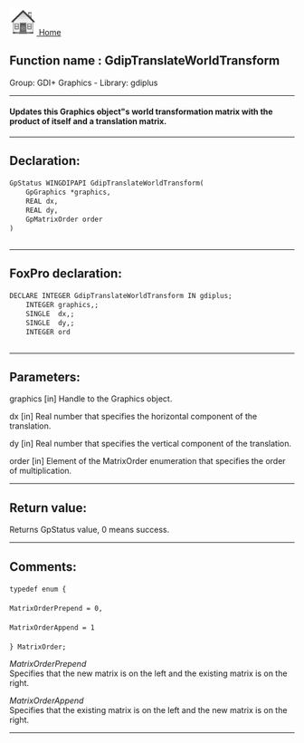 [<img src="../../images/home.png"> Home ](https://github.com/VFPX/Win32API)  

## Function name : GdipTranslateWorldTransform
Group: GDI+ Graphics - Library: gdiplus    
***  


#### Updates this Graphics object"s world transformation matrix with the product of itself and a translation matrix.
***  


## Declaration:
```foxpro  
GpStatus WINGDIPAPI GdipTranslateWorldTransform(
	GpGraphics *graphics,
	REAL dx,
	REAL dy,
	GpMatrixOrder order
)
  
```  
***  


## FoxPro declaration:
```foxpro  
DECLARE INTEGER GdipTranslateWorldTransform IN gdiplus;
	INTEGER graphics,;
	SINGLE  dx,;
	SINGLE  dy,;
	INTEGER ord
  
```  
***  


## Parameters:
graphics
[in] Handle to the Graphics object.

dx
[in] Real number that specifies the horizontal component of the translation. 

dy
[in] Real number that specifies the vertical component of the translation. 

order
[in] Element of the MatrixOrder enumeration that specifies the order of multiplication.  
***  


## Return value:
Returns GpStatus value, 0 means success.  
***  


## Comments:
<code>typedef enum {  
    MatrixOrderPrepend = 0,  
    MatrixOrderAppend = 1  
} MatrixOrder;</code>  
  
<Em>MatrixOrderPrepend</Em>  
Specifies that the new matrix is on the left and the existing matrix is on the right.   
  
<Em>MatrixOrderAppend</Em>  
Specifies that the existing matrix is on the left and the new matrix is on the right.  
  
***  

